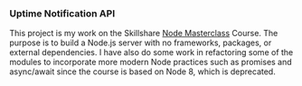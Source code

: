 ### Uptime Notification API

This project is my work on the Skillshare [Node Masterclass](https://www.skillshare.com/classes/The-Node-js-Master-Class-No-Frameworks-No-NPM-No-Dependencies/187976462) Course. The purpose is to build a Node.js server with no frameworks, packages, or external dependencies. I have also do some work in refactoring some of the modules to incorporate more modern Node practices such as promises and async/await since the course is based on Node 8, which is deprecated.
